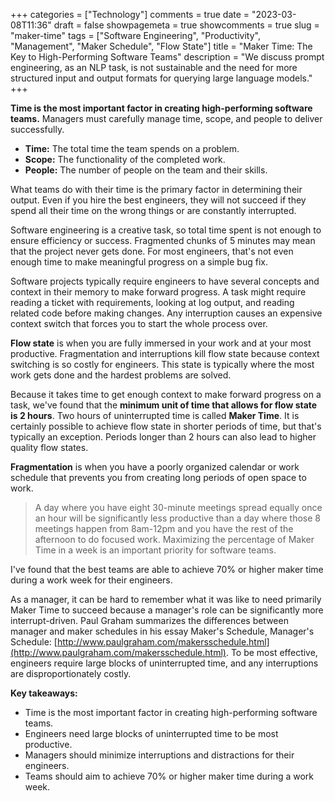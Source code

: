 +++
categories = ["Technology"]
comments = true
date = "2023-03-08T11:36"
draft = false
showpagemeta = true
showcomments = true
slug = "maker-time"
tags = ["Software Engineering", "Productivity", "Management", "Maker Schedule", "Flow State"]
title = "Maker Time: The Key to High-Performing Software Teams"
description = "We discuss prompt engineering, as an NLP task, is not sustainable and the need for more structured input and output formats for querying large language models."
+++

**Time is the most important factor in creating high-performing software teams.** Managers must carefully manage time, scope, and people to deliver successfully.

* **Time:** The total time the team spends on a problem.
* **Scope:** The functionality of the completed work.
* **People:** The number of people on the team and their skills.

What teams do with their time is the primary factor in determining their output. Even if you hire the best engineers, they will not succeed if they spend all their time on the wrong things or are constantly interrupted.

Software engineering is a creative task, so total time spent is not enough to ensure efficiency or success. Fragmented chunks of 5 minutes may mean that the project never gets done. For most engineers, that's not even enough time to make meaningful progress on a simple bug fix.

Software projects typically require engineers to have several concepts and context in their memory to make forward progress. A task might require reading a ticket with requirements, looking at log output, and reading related code before making changes. Any interruption causes an expensive context switch that forces you to start the whole process over.

**Flow state** is when you are fully immersed in your work and at your most productive. Fragmentation and interruptions kill flow state because context switching is so costly for engineers. This state is typically where the most work gets done and the hardest problems are solved.

Because it takes time to get enough context to make forward progress on a task, we've found that the **minimum unit of time that allows for flow state is 2 hours**. Two hours of uninterrupted time is called **Maker Time**. It is certainly possible to achieve flow state in shorter periods of time, but that's typically an exception. Periods longer than 2 hours can also lead to higher quality flow states.

**Fragmentation** is when you have a poorly organized calendar or work schedule that prevents you from creating long periods of open space to work.

> A day where you have eight 30-minute meetings spread equally once an hour will be significantly less productive than a day where those 8 meetings happen from 8am-12pm and you have the rest of the afternoon to do focused work. Maximizing the percentage of Maker Time in a week is an important priority for software teams.

I've found that the best teams are able to achieve 70% or higher maker time during a work week for their engineers.

As a manager, it can be hard to remember what it was like to need primarily Maker Time to succeed because a manager's role can be significantly more interrupt-driven. Paul Graham summarizes the differences between manager and maker schedules in his essay Maker's Schedule, Manager's Schedule: [http://www.paulgraham.com/makersschedule.html](http://www.paulgraham.com/makersschedule.html). To be most effective, engineers require large blocks of uninterrupted time, and any interruptions are disproportionately costly.

**Key takeaways:**

* Time is the most important factor in creating high-performing software teams.
* Engineers need large blocks of uninterrupted time to be most productive.
* Managers should minimize interruptions and distractions for their engineers.
* Teams should aim to achieve 70% or higher maker time during a work week.